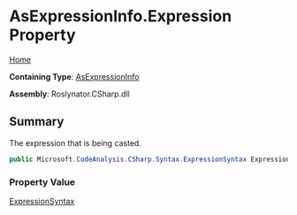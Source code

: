 # AsExpressionInfo\.Expression Property

[Home](../../../../../README.md)

**Containing Type**: [AsExpressionInfo](../README.md)

**Assembly**: Roslynator\.CSharp\.dll

## Summary

The expression that is being casted\.

```csharp
public Microsoft.CodeAnalysis.CSharp.Syntax.ExpressionSyntax Expression { get; }
```

### Property Value

[ExpressionSyntax](https://docs.microsoft.com/en-us/dotnet/api/microsoft.codeanalysis.csharp.syntax.expressionsyntax)

